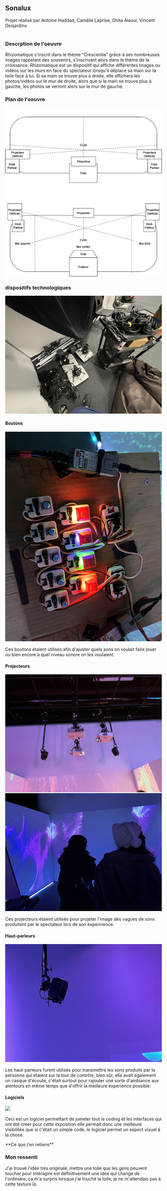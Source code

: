 <h2>Sonalux</h2>
Projet réalisé par Antoine Haddad, Camélie Laprise, Ghita Alaoui, Vincent Desjardins <br>
<br>
<h3>Descrption de l'oeuvre</h3>
<p>Rhizomatique s'inscrit dans le thème "Crescentia" grâce à ses nombreuses images rappelant des souvenirs, s'inscrivant alors dans le thème
de la croissance. Rhizomatique est un dispositif qui affiche différentes images ou vidéos sur les murs en face du spectateur lorsqu'il déplace
sa main sur la toile face à lui. Si sa main se trouve plus à droite, elle affichera les photos/vidéos sur le mur de droite, alors que si la main 
se trouve plus à gauche, les photos se verront alors sur le mur de gauche.</p>
<h3>Plan de l'oeuvre</h3>
<img src="https://github.com/Foxyfox09/H24_V11_INSPIRATIONS_MONTPETIT/blob/main/CRESCENTIA/medias/rhizomatique_plantation.png?raw=true"> <br>
<h3>dispositifs technologiques</h3>
<img src="https://github.com/Foxyfox09/H24_V11_INSPIRATIONS_MONTPETIT/blob/main/CRESCENTIA/medias/sonalux_materiel_demonte.jpg?raw=true">
<h4>Boutons</h4>
<img src="https://github.com/Foxyfox09/H24_V11_INSPIRATIONS_MONTPETIT/blob/main/CRESCENTIA/medias/sonalux-boutons-NF.png?raw=true">
<p>Ces boutons étaient utilisés afin d'ajuster quels sons on voulait faire jouer ou bien encore à quel niveau sonore on les voulaient.</h3>
<h4>Projecteurs</h4>
<img src="https://github.com/Foxyfox09/H24_V11_INSPIRATIONS_MONTPETIT/blob/main/CRESCENTIA/medias/sonalux-projecteurs-plafond.png?raw=true">
<img src="https://github.com/Foxyfox09/H24_V11_INSPIRATIONS_MONTPETIT/blob/main/CRESCENTIA/medias/Sonalux-murs.png?raw=true">
<p>Ces projecteurs étaient utilisés pour projeter l'image des vagues de sons produitent par le spectateur lors de son expenrience.</p>
<h4>Haut-parleurs</h4>
<img src="https://github.com/Foxyfox09/H24_V11_INSPIRATIONS_MONTPETIT/blob/main/CRESCENTIA/medias/sonalux-haut-parleur.png?raw=true">
<p>Les haut-parleurs furent utilisés pour transmettre les sons produits par la personne qui étaient sur la tour de contrôle, bien sûr, elle avait
également un casque d'écoute, c'était surtout pour rajouter une sorte d'ambiance aux alentours en même temps que d'offrir la meilleure expérience possible.</p>
<h4>Logiciels</h4>
<img src="https://github.com/Foxyfox09/H24_V11_INSPIRATIONS_MONTPETIT/blob/main/CRESCENTIA/medias/sonalux-syst%C3%A8me02.png?raw=true">
<p>Ceci est un logiciel permettant de jumeler tout le coding et les interfaces qui ont été créer pour cette exposition elle permait donc une meilleure visibilitée que si c'était un simple code, le logiciel permet un aspect visuel à la chose.</p>
**Ce que j'en retiens**
<h3>Mon ressenti</h3>
<p>J'ai trouvé l'idée très originale, mettre une toile que les gens peuvent toucher pour intéragire est définitivement une idée qui
change de l'ordiniare, ça m'a surpris lorsque j'ai touché la toile, je ne m'attendais pas à cette texture là.</p>
